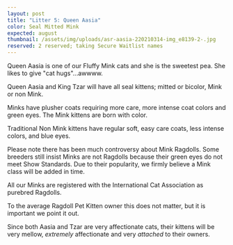 ```yaml
---
layout: post
title: "Litter 5: Queen Aasia"
color: Seal Mitted Mink
expected: august
thumbnail: /assets/img/uploads/asr-aasia-220210314-img_e8139-2-.jpg
reserved: 2 reserved; taking Secure Waitlist names
---
```

Queen Aasia is one of our Fluffy Mink cats and she is the sweetest pea. She likes to give "cat hugs"...awwww.

Queen Aasia and King Tzar will have all seal kittens; mitted or bicolor, Mink or non Mink.

Minks have plusher coats requiring more care, more intense coat colors and green eyes. The Mink kittens are born with color. 

Traditional Non Mink kittens have regular soft, easy care coats,  less intense colors, and blue eyes. 

Please note there has been much controversy about Mink Ragdolls. Some breeders still insist Minks are not Ragdolls because their green eyes do not meet Show Standards. Due to their popularity, we firmly believe a Mink class will be added in time. 

All our Minks are registered with the International Cat Association as purebred Ragdolls.

 To the average Ragdoll Pet Kitten owner this does not matter, but it is important we point it out. 

Since both Aasia and Tzar are very affectionate cats, their kittens will be very mellow, *extremely* affectionate and very *attached* to their owners.